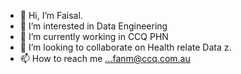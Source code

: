 - 👋 Hi, I’m Faisal.
- 👀 I’m interested in Data Engineering
- 🌱 I’m currently working in CCQ PHN
- 💞️ I’m looking to collaborate on Health relate Data z. 
- 📫 How to reach me ...fanm@ccq.com.au

<!---
Fanm-CCQ/Fanm-CCQ is a ✨ special ✨ repository because its `README.md` (this file) appears on your GitHub profile.
You can click the Preview link to take a look at your changes.
--->
